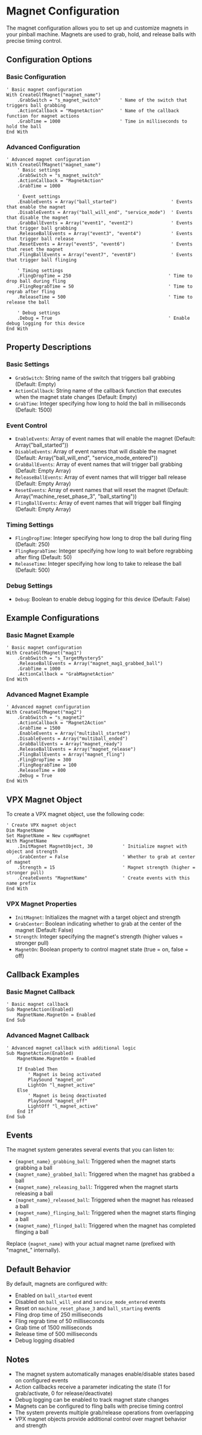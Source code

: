# Magnet Configuration

The magnet configuration allows you to set up and customize magnets in your pinball machine. Magnets are used to grab, hold, and release balls with precise timing control.

## Configuration Options

### Basic Configuration
```vbscript
' Basic magnet configuration
With CreateGlfMagnet("magnet_name")
    .GrabSwitch = "s_magnet_switch"       ' Name of the switch that triggers ball grabbing
    .ActionCallback = "MagnetAction"      ' Name of the callback function for magnet actions
    .GrabTime = 1000                      ' Time in milliseconds to hold the ball
End With
```

### Advanced Configuration
```vbscript
' Advanced magnet configuration
With CreateGlfMagnet("magnet_name")
    ' Basic settings
    .GrabSwitch = "s_magnet_switch"
    .ActionCallback = "MagnetAction"
    .GrabTime = 1000

    ' Event settings
    .EnableEvents = Array("ball_started")                    ' Events that enable the magnet
    .DisableEvents = Array("ball_will_end", "service_mode")  ' Events that disable the magnet
    .GrabBallEvents = Array("event1", "event2")              ' Events that trigger ball grabbing
    .ReleaseBallEvents = Array("event3", "event4")           ' Events that trigger ball release
    .ResetEvents = Array("event5", "event6")                 ' Events that reset the magnet
    .FlingBallEvents = Array("event7", "event8")             ' Events that trigger ball flinging

    ' Timing settings
    .FlingDropTime = 250                                    ' Time to drop ball during fling
    .FlingRegrabTime = 50                                   ' Time to regrab after fling
    .ReleaseTime = 500                                      ' Time to release the ball

    ' Debug settings
    .Debug = True                                           ' Enable debug logging for this device
End With
```

## Property Descriptions

### Basic Settings
- `GrabSwitch`: String name of the switch that triggers ball grabbing (Default: Empty)
- `ActionCallback`: String name of the callback function that executes when the magnet state changes (Default: Empty)
- `GrabTime`: Integer specifying how long to hold the ball in milliseconds (Default: 1500)

### Event Control
- `EnableEvents`: Array of event names that will enable the magnet (Default: Array("ball_started"))
- `DisableEvents`: Array of event names that will disable the magnet (Default: Array("ball_will_end", "service_mode_entered"))
- `GrabBallEvents`: Array of event names that will trigger ball grabbing (Default: Empty Array)
- `ReleaseBallEvents`: Array of event names that will trigger ball release (Default: Empty Array)
- `ResetEvents`: Array of event names that will reset the magnet (Default: Array("machine_reset_phase_3", "ball_starting"))
- `FlingBallEvents`: Array of event names that will trigger ball flinging (Default: Empty Array)

### Timing Settings
- `FlingDropTime`: Integer specifying how long to drop the ball during fling (Default: 250)
- `FlingRegrabTime`: Integer specifying how long to wait before regrabbing after fling (Default: 50)
- `ReleaseTime`: Integer specifying how long to take to release the ball (Default: 500)

### Debug Settings
- `Debug`: Boolean to enable debug logging for this device (Default: False)

## Example Configurations

### Basic Magnet Example
```vbscript
' Basic magnet configuration
With CreateGlfMagnet("mag1")
    .GrabSwitch = "s_TargetMystery5"
    .ReleaseBallEvents = Array("magnet_mag1_grabbed_ball")
    .GrabTime = 1000
    .ActionCallback = "GrabMagnetAction"
End With
```

### Advanced Magnet Example
```vbscript
' Advanced magnet configuration
With CreateGlfMagnet("mag2")
    .GrabSwitch = "s_magnet2"
    .ActionCallback = "Magnet2Action"
    .GrabTime = 1500
    .EnableEvents = Array("multiball_started")
    .DisableEvents = Array("multiball_ended")
    .GrabBallEvents = Array("magnet_ready")
    .ReleaseBallEvents = Array("magnet_release")
    .FlingBallEvents = Array("magnet_fling")
    .FlingDropTime = 300
    .FlingRegrabTime = 100
    .ReleaseTime = 800
    .Debug = True
End With
```

## VPX Magnet Object

To create a VPX magnet object, use the following code:

```vbscript
' Create VPX magnet object
Dim MagnetName
Set MagnetName = New cvpmMagnet
With MagnetName
    .InitMagnet MagnetObject, 30           ' Initialize magnet with object and strength
    .GrabCenter = False                    ' Whether to grab at center of magnet
    .Strength = 15                         ' Magnet strength (higher = stronger pull)
    .CreateEvents "MagnetName"             ' Create events with this name prefix
End With
```

### VPX Magnet Properties
- `InitMagnet`: Initializes the magnet with a target object and strength
- `GrabCenter`: Boolean indicating whether to grab at the center of the magnet (Default: False)
- `Strength`: Integer specifying the magnet's strength (higher values = stronger pull)
- `MagnetOn`: Boolean property to control magnet state (true = on, false = off)

## Callback Examples

### Basic Magnet Callback
```vbscript
' Basic magnet callback
Sub MagnetAction(Enabled)
    MagnetName.MagnetOn = Enabled
End Sub
```

### Advanced Magnet Callback
```vbscript
' Advanced magnet callback with additional logic
Sub MagnetAction(Enabled)
    MagnetName.MagnetOn = Enabled
    
    If Enabled Then
        ' Magnet is being activated
        PlaySound "magnet_on"
        LightOn "l_magnet_active"
    Else
        ' Magnet is being deactivated
        PlaySound "magnet_off"
        LightOff "l_magnet_active"
    End If
End Sub
```

## Events

The magnet system generates several events that you can listen to:

- `{magnet_name}_grabbing_ball`: Triggered when the magnet starts grabbing a ball
- `{magnet_name}_grabbed_ball`: Triggered when the magnet has grabbed a ball
- `{magnet_name}_releasing_ball`: Triggered when the magnet starts releasing a ball
- `{magnet_name}_released_ball`: Triggered when the magnet has released a ball
- `{magnet_name}_flinging_ball`: Triggered when the magnet starts flinging a ball
- `{magnet_name}_flinged_ball`: Triggered when the magnet has completed flinging a ball

Replace `{magnet_name}` with your actual magnet name (prefixed with "magnet_" internally).

## Default Behavior

By default, magnets are configured with:
- Enabled on `ball_started` event
- Disabled on `ball_will_end` and `service_mode_entered` events
- Reset on `machine_reset_phase_3` and `ball_starting` events
- Fling drop time of 250 milliseconds
- Fling regrab time of 50 milliseconds
- Grab time of 1500 milliseconds
- Release time of 500 milliseconds
- Debug logging disabled

## Notes

- The magnet system automatically manages enable/disable states based on configured events
- Action callbacks receive a parameter indicating the state (1 for grab/activate, 0 for release/deactivate)
- Debug logging can be enabled to track magnet state changes
- Magnets can be configured to fling balls with precise timing control
- The system prevents multiple grab/release operations from overlapping
- VPX magnet objects provide additional control over magnet behavior and strength 